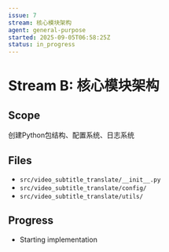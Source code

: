 ```yaml
---
issue: 7
stream: 核心模块架构
agent: general-purpose
started: 2025-09-05T06:58:25Z
status: in_progress
---
```


# Stream B: 核心模块架构

## Scope
创建Python包结构、配置系统、日志系统

## Files
- `src/video_subtitle_translate/__init__.py`
- `src/video_subtitle_translate/config/`
- `src/video_subtitle_translate/utils/`

## Progress
- Starting implementation